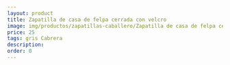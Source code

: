 ```yaml
---
layout: product
title: Zapatilla de casa de felpa cerrada con velcro 
image: img/productos/zapatillas-caballero/Zapatilla de casa de felpa cerrada con velcro =25=gris Cabrera.webp
price: 25
tags: gris Cabrera
description: 
order: 0
---
```

